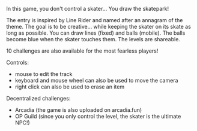 In this game, you don't control a skater...
You draw the skatepark!

The entry is inspired by Line Rider and named after an annagram of the theme.
The goal is to be creative... while keeping the skater on its skate as long as possible.
You can draw lines (fixed) and balls (mobile).
The balls become blue when the skater touches them.
The levels are shareable.

10 challenges are also available for the most fearless players!

Controls:
- mouse to edit the track
- keyboard and mouse wheel can also be used to move the camera
- right click can also be used to erase an item

Decentralized challenges:
- Arcadia (the game is also uploaded on arcadia.fun)
- OP Guild (since you only control the level, the skater is the ultimate NPC!)

